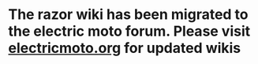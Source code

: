 # The razor wiki has been migrated to the electric moto forum.  Please visit [electricmoto.org](https://forum.electricmoto.org/t/mx500-mx650-and-rsf650-wiki?from=oldWiki) for updated wikis
